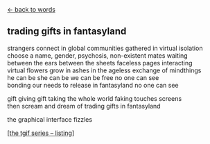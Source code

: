 <div class="goback">
<a href="/words/">&larr; back to words</a>
</div>
<h2>
trading gifts in fantasyland</h2>
<p>strangers connect in global communities gathered in virtual isolation <br>
choose a name, gender, psychosis, non-existent mates waiting<br> 
between the ears between the sheets faceless pages interacting<br>
virtual flowers grow in ashes in the ageless exchange of mindthings<br>
he can be she can be we can be free no one can see<br>
bonding our needs to release in fantasyland no one can see<br>

gift giving gift taking the whole world faking touches screens<br>
then scream and dream of trading gifts in fantasyland<br>

the graphical interface fizzles</p>
<p>[<a href="/words/tgif">the tgif series &#0150; listing</a>]</p>
	